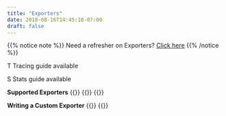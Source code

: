 ```yaml
---
title: "Exporters"
date: 2018-08-16T14:45:18-07:00
draft: false
---
```


{{% notice note %}}
Need a refresher on Exporters? [Click here](/core-concepts/exporters)
{{% /notice %}}

<abbr class="trace-exporter blue white-text">T</abbr> Tracing guide available

<abbr class="stats-exporter teal white-text">S</abbr> Stats guide available

**Supported Exporters**
{{<card-exporter target-url="supported-exporters/go" src="/images/gopher.png" lang="Go" tracing="true" stats="true">}}
{{<card-exporter target-url="supported-exporters/java" src="/images/java-icon.png" lang="Java" tracing="true" stats="true">}}
{{<card-exporter target-url="supported-exporters/python" src="/images/python-icon.png" lang="Python" tracing="true">}}

**Writing a Custom Exporter**
{{<card-exporter target-url="custom-exporter/go" src="/images/gopher.png" lang="Go" tracing="true" stats="true">}}
{{<card-exporter target-url="custom-exporter/java" src="/images/java-icon.png" lang="Java" tracing="true">}}
